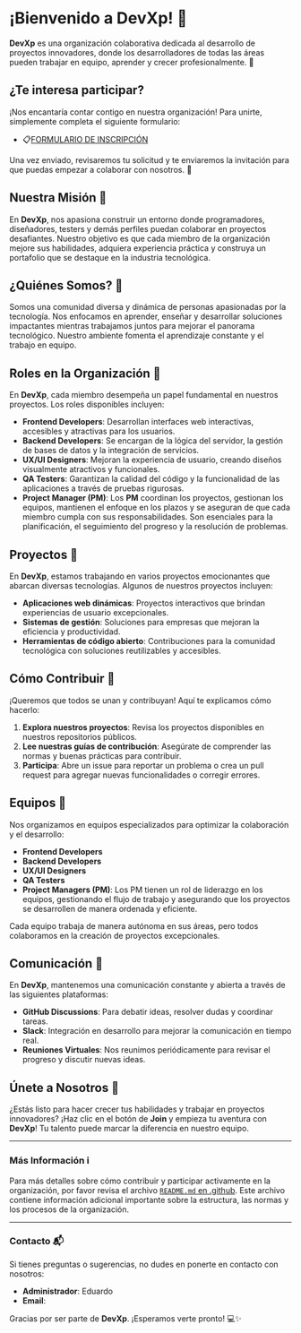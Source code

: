 # ¡Bienvenido a **DevXp**! 🚀

**DevXp** es una organización colaborativa dedicada al desarrollo de proyectos innovadores, donde los desarrolladores de todas las áreas pueden trabajar en equipo, aprender y crecer profesionalmente. 🌟

## ¿Te interesa participar?
¡Nos encantaría contar contigo en nuestra organización! Para unirte, simplemente completa el siguiente formulario:
- 📋[FORMULARIO DE INSCRIPCIÓN](https://forms.gle/PU28SWrjaCLEks2b8)

Una vez enviado, revisaremos tu solicitud y te enviaremos la invitación para que puedas empezar a colaborar con nosotros. 🙌

## Nuestra Misión 🎯

En **DevXp**, nos apasiona construir un entorno donde programadores, diseñadores, testers y demás perfiles puedan colaborar en proyectos desafiantes. Nuestro objetivo es que cada miembro de la organización mejore sus habilidades, adquiera experiencia práctica y construya un portafolio que se destaque en la industria tecnológica.

## ¿Quiénes Somos? 👥

Somos una comunidad diversa y dinámica de personas apasionadas por la tecnología. Nos enfocamos en aprender, enseñar y desarrollar soluciones impactantes mientras trabajamos juntos para mejorar el panorama tecnológico. Nuestro ambiente fomenta el aprendizaje constante y el trabajo en equipo.

## Roles en la Organización 🔧

En **DevXp**, cada miembro desempeña un papel fundamental en nuestros proyectos. Los roles disponibles incluyen:

- **Frontend Developers**: Desarrollan interfaces web interactivas, accesibles y atractivas para los usuarios.
- **Backend Developers**: Se encargan de la lógica del servidor, la gestión de bases de datos y la integración de servicios.
- **UX/UI Designers**: Mejoran la experiencia de usuario, creando diseños visualmente atractivos y funcionales.
- **QA Testers**: Garantizan la calidad del código y la funcionalidad de las aplicaciones a través de pruebas rigurosas.
- **Project Manager (PM)**: Los **PM** coordinan los proyectos, gestionan los equipos, mantienen el enfoque en los plazos y se aseguran de que cada miembro cumpla con sus responsabilidades. Son esenciales para la planificación, el seguimiento del progreso y la resolución de problemas.

## Proyectos 🚧

En **DevXp**, estamos trabajando en varios proyectos emocionantes que abarcan diversas tecnologías. Algunos de nuestros proyectos incluyen:

- **Aplicaciones web dinámicas**: Proyectos interactivos que brindan experiencias de usuario excepcionales.
- **Sistemas de gestión**: Soluciones para empresas que mejoran la eficiencia y productividad.
- **Herramientas de código abierto**: Contribuciones para la comunidad tecnológica con soluciones reutilizables y accesibles.

## Cómo Contribuir 🤝

¡Queremos que todos se unan y contribuyan! Aquí te explicamos cómo hacerlo:

1. **Explora nuestros proyectos**: Revisa los proyectos disponibles en nuestros repositorios públicos.
2. **Lee nuestras guías de contribución**: Asegúrate de comprender las normas y buenas prácticas para contribuir.
3. **Participa**: Abre un issue para reportar un problema o crea un pull request para agregar nuevas funcionalidades o corregir errores.

## Equipos 💼

Nos organizamos en equipos especializados para optimizar la colaboración y el desarrollo:

- **Frontend Developers**
- **Backend Developers**
- **UX/UI Designers**
- **QA Testers**
- **Project Managers (PM)**: Los PM tienen un rol de liderazgo en los equipos, gestionando el flujo de trabajo y asegurando que los proyectos se desarrollen de manera ordenada y eficiente.

Cada equipo trabaja de manera autónoma en sus áreas, pero todos colaboramos en la creación de proyectos excepcionales.

## Comunicación 📢

En **DevXp**, mantenemos una comunicación constante y abierta a través de las siguientes plataformas:

- **GitHub Discussions**: Para debatir ideas, resolver dudas y coordinar tareas.
- **Slack**: Integración en desarrollo para mejorar la comunicación en tiempo real.
- **Reuniones Virtuales**: Nos reunimos periódicamente para revisar el progreso y discutir nuevas ideas.

## Únete a Nosotros 🚀

¿Estás listo para hacer crecer tus habilidades y trabajar en proyectos innovadores? ¡Haz clic en el botón de **Join** y empieza tu aventura con **DevXp**! Tu talento puede marcar la diferencia en nuestro equipo.

---

### Más Información ℹ️

Para más detalles sobre cómo contribuir y participar activamente en la organización, por favor revisa el archivo [`README.md` en .github](.github/README.md). Este archivo contiene información adicional importante sobre la estructura, las normas y los procesos de la organización.

---

### Contacto 📬

Si tienes preguntas o sugerencias, no dudes en ponerte en contacto con nosotros:

- **Administrador**: Eduardo
- **Email**:

Gracias por ser parte de **DevXp**. ¡Esperamos verte pronto! 💻✨
